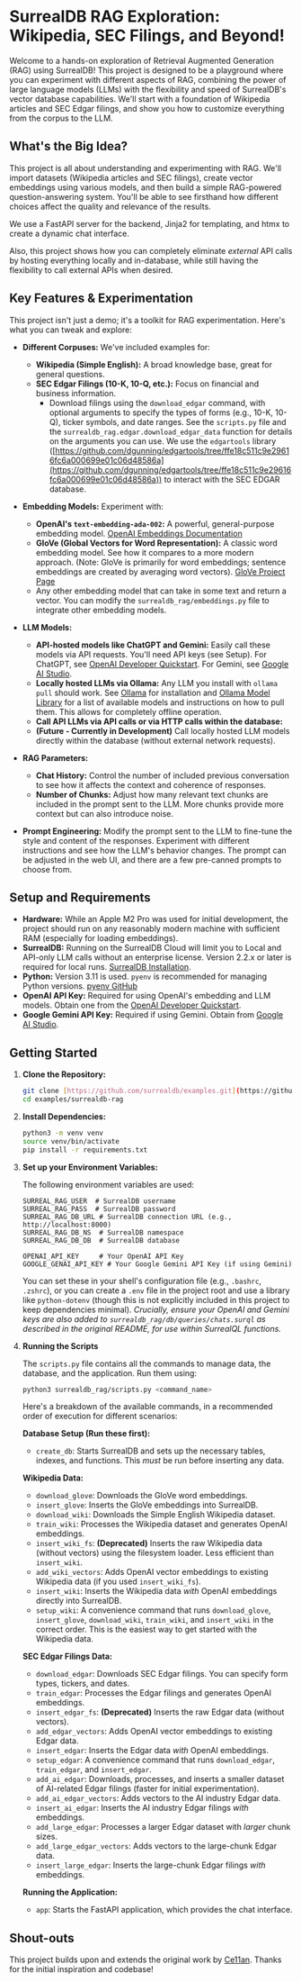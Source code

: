 # SurrealDB RAG Exploration: Wikipedia, SEC Filings, and Beyond!

Welcome to a hands-on exploration of Retrieval Augmented Generation (RAG) using SurrealDB! This project is designed to be a playground where you can experiment with different aspects of RAG, combining the power of large language models (LLMs) with the flexibility and speed of SurrealDB's vector database capabilities. We'll start with a foundation of Wikipedia articles and SEC Edgar filings, and show you how to customize everything from the corpus to the LLM.

## What's the Big Idea?

This project is all about understanding and experimenting with RAG. We'll import datasets (Wikipedia articles and SEC filings), create vector embeddings using various models, and then build a simple RAG-powered question-answering system. You'll be able to see firsthand how different choices affect the quality and relevance of the results.

We use a FastAPI server for the backend, Jinja2 for templating, and htmx to create a dynamic chat interface.

Also, this project shows how you can completely eliminate *external* API calls by hosting everything locally and in-database, while still having the flexibility to call external APIs when desired.

## Key Features & Experimentation

This project isn't just a demo; it's a toolkit for RAG experimentation. Here's what you can tweak and explore:

*   **Different Corpuses:** We've included examples for:
    *   **Wikipedia (Simple English):** A broad knowledge base, great for general questions.
    *   **SEC Edgar Filings (10-K, 10-Q, etc.):** Focus on financial and business information.
        *   Download filings using the `download_edgar` command, with optional arguments to specify the types of forms (e.g., 10-K, 10-Q), ticker symbols, and date ranges. See the `scripts.py` file and the `surrealdb_rag.edgar.download_edgar_data` function for details on the arguments you can use. We use the `edgartools` library ([https://github.com/dgunning/edgartools/tree/ffe18c511c9e29616fc6a000699e01c06d48586a](https://github.com/dgunning/edgartools/tree/ffe18c511c9e29616fc6a000699e01c06d48586a)) to interact with the SEC EDGAR database.

*   **Embedding Models:** Experiment with:
    *   **OpenAI's `text-embedding-ada-002`:** A powerful, general-purpose embedding model. [OpenAI Embeddings Documentation](https://platform.openai.com/docs/guides/embeddings)
    *   **GloVe (Global Vectors for Word Representation):** A classic word embedding model. See how it compares to a more modern approach. (Note: GloVe is primarily for word embeddings; sentence embeddings are created by averaging word vectors). [GloVe Project Page](https://nlp.stanford.edu/projects/glove/)
    *   Any other embedding model that can take in some text and return a vector. You can modify the `surrealdb_rag/embeddings.py` file to integrate other embedding models.

*   **LLM Models:**
    *   **API-hosted models like ChatGPT and Gemini:** Easily call these models via API requests. You'll need API keys (see Setup). For ChatGPT, see [OpenAI Developer Quickstart](https://platform.openai.com/docs/quickstart). For Gemini, see [Google AI Studio](https://ai.google.dev/).
    *   **Locally hosted LLMs via Ollama:** Any LLM you install with `ollama pull` should work. See [Ollama](https://ollama.ai/) for installation and [Ollama Model Library](https://ollama.ai/library) for a list of available models and instructions on how to pull them. This allows for completely offline operation.
    *   **Call API LLMs via API calls or via HTTP calls within the database:** 
    *   **(Future - Currently in Development)** Call locally hosted LLM models directly within the database (without external network requests).

*   **RAG Parameters:**
    *   **Chat History:** Control the number of included previous conversation to see how it affects the context and coherence of responses.
    *   **Number of Chunks:** Adjust how many relevant text chunks are included in the prompt sent to the LLM. More chunks provide more context but can also introduce noise.

*   **Prompt Engineering:** Modify the prompt sent to the LLM to fine-tune the style and content of the responses. Experiment with different instructions and see how the LLM's behavior changes.  The prompt can be adjusted in the web UI, and there are a few pre-canned prompts to choose from.
## Setup and Requirements

*   **Hardware:** While an Apple M2 Pro was used for initial development, the project should run on any reasonably modern machine with sufficient RAM (especially for loading embeddings).
*   **SurrealDB:** Running on the SurrealDB Cloud will limit you to Local and API-only LLM calls without an enterprise license. Version 2.2.x or later is required for local runs. [SurrealDB Installation](https://surrealdb.com/install).
*   **Python:** Version 3.11 is used. `pyenv` is recommended for managing Python versions. [pyenv GitHub](https://github.com/pyenv/pyenv)
*   **OpenAI API Key:** Required for using OpenAI's embedding and LLM models. Obtain one from the [OpenAI Developer Quickstart](https://platform.openai.com/docs/quickstart).
*   **Google Gemini API Key:** Required if using Gemini. Obtain from [Google AI Studio](https://ai.google.dev/).

## Getting Started

1.  **Clone the Repository:**

    ```bash
    git clone [https://github.com/surrealdb/examples.git](https://github.com/surrealdb/examples.git)
    cd examples/surrealdb-rag
    ```

2.  **Install Dependencies:**

    ```bash
    python3 -m venv venv
    source venv/bin/activate
    pip install -r requirements.txt
    ```

3.  **Set up your Environment Variables:**

    The following environment variables are used:

    ```
    SURREAL_RAG_USER  # SurrealDB username
    SURREAL_RAG_PASS  # SurrealDB password
    SURREAL_RAG_DB_URL # SurrealDB connection URL (e.g., http://localhost:8000)
    SURREAL_RAG_DB_NS  # SurrealDB namespace
    SURREAL_RAG_DB_DB  # SurrealDB database

    OPENAI_API_KEY     # Your OpenAI API Key
    GOOGLE_GENAI_API_KEY # Your Google Gemini API Key (if using Gemini)
    ```
    You can set these in your shell's configuration file (e.g., `.bashrc`, `.zshrc`), or you can create a `.env` file in the project root and use a library like `python-dotenv` (though this is not explicitly included in this project to keep dependencies minimal). *Crucially, ensure your OpenAI and Gemini keys are also added to `surrealdb_rag/db/queries/chats.surql` as described in the original README, for use within SurrealQL functions.*

4.  **Running the Scripts**

    The `scripts.py` file contains all the commands to manage data, the database, and the application. Run them using:

    ```bash
    python3 surrealdb_rag/scripts.py <command_name>
    ```

    Here's a breakdown of the available commands, in a recommended order of execution for different scenarios:

    **Database Setup (Run these first):**

    *   `create_db`: Starts SurrealDB and sets up the necessary tables, indexes, and functions. This *must* be run before inserting any data.

    **Wikipedia Data:**

    *   `download_glove`: Downloads the GloVe word embeddings.
    *   `insert_glove`: Inserts the GloVe embeddings into SurrealDB.
    *   `download_wiki`: Downloads the Simple English Wikipedia dataset.
    *   `train_wiki`: Processes the Wikipedia dataset and generates OpenAI embeddings.
    *   `insert_wiki_fs`: **(Deprecated)** Inserts the raw Wikipedia data (without vectors) using the filesystem loader. Less efficient than `insert_wiki`.
    *   `add_wiki_vectors`: Adds OpenAI vector embeddings to existing Wikipedia data (if you used `insert_wiki_fs`).
    *   `insert_wiki`: Inserts the Wikipedia data *with* OpenAI embeddings directly into SurrealDB.
    *   `setup_wiki`: A convenience command that runs `download_glove`, `insert_glove`, `download_wiki`, `train_wiki`, and `insert_wiki` in the correct order. This is the easiest way to get started with the Wikipedia data.

    **SEC Edgar Filings Data:**

    *   `download_edgar`: Downloads SEC Edgar filings. You can specify form types, tickers, and dates.
    *   `train_edgar`: Processes the Edgar filings and generates OpenAI embeddings.
    *   `insert_edgar_fs`: **(Deprecated)** Inserts the raw Edgar data (without vectors).
    *   `add_edgar_vectors`: Adds OpenAI vector embeddings to existing Edgar data.
    *   `insert_edgar`: Inserts the Edgar data *with* OpenAI embeddings.
    *   `setup_edgar`: A convenience command that runs `download_edgar`, `train_edgar`, and `insert_edgar`.
    *   `add_ai_edgar`: Downloads, processes, and inserts a smaller dataset of AI-related Edgar filings (faster for initial experimentation).
    *   `add_ai_edgar_vectors`: Adds vectors to the AI industry Edgar data.
    *   `insert_ai_edgar`: Inserts the AI industry Edgar filings *with* embeddings.
    *   `add_large_edgar`: Processes a larger Edgar dataset with *larger* chunk sizes.
    *   `add_large_edgar_vectors`: Adds vectors to the large-chunk Edgar data.
    *   `insert_large_edgar`: Inserts the large-chunk Edgar filings *with* embeddings.

    **Running the Application:**

    *   `app`: Starts the FastAPI application, which provides the chat interface.

## Shout-outs

This project builds upon and extends the original work by [Ce11an](https://github.com/Ce11an). Thanks for the initial inspiration and codebase!
